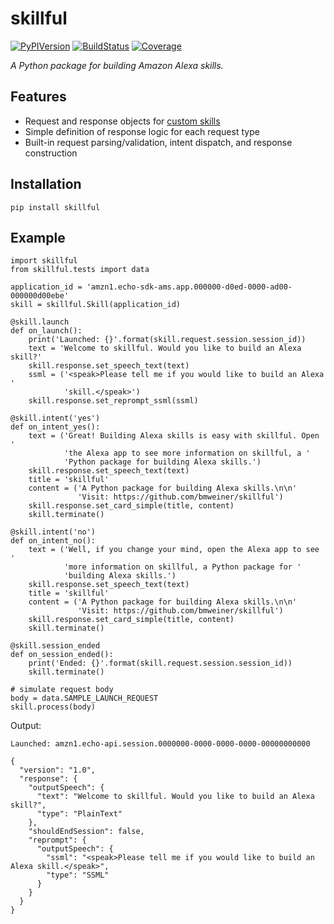 # skillful

[![PyPIVersion](https://img.shields.io/pypi/v/skillful.svg)](https://pypi.python.org/pypi/skillful)
[![BuildStatus](https://travis-ci.org/bmweiner/skillful.svg?branch=master)](https://travis-ci.org/bmweiner/skillful)
[![Coverage](https://coveralls.io/repos/github/bmweiner/skillful/badge.svg?branch=master)](https://coveralls.io/github/bmweiner/skillful?branch=master)

*A Python package for building Amazon Alexa skills.*

## Features

* Request and response objects for [custom skills](https://goo.gl/JpVGm4)
* Simple definition of response logic for each request type
* Built-in request parsing/validation, intent dispatch, and response
  construction

## Installation

    pip install skillful

## Example

    import skillful
    from skillful.tests import data

    application_id = 'amzn1.echo-sdk-ams.app.000000-d0ed-0000-ad00-000000d00ebe'
    skill = skillful.Skill(application_id)

    @skill.launch
    def on_launch():
        print('Launched: {}'.format(skill.request.session.session_id))
        text = 'Welcome to skillful. Would you like to build an Alexa skill?'
        skill.response.set_speech_text(text)
        ssml = ('<speak>Please tell me if you would like to build an Alexa '
                'skill.</speak>')
        skill.response.set_reprompt_ssml(ssml)

    @skill.intent('yes')
    def on_intent_yes():
        text = ('Great! Building Alexa skills is easy with skillful. Open '
                'the Alexa app to see more information on skillful, a '
                'Python package for building Alexa skills.')
        skill.response.set_speech_text(text)
        title = 'skillful'
        content = ('A Python package for building Alexa skills.\n\n'
                   'Visit: https://github.com/bmweiner/skillful')
        skill.response.set_card_simple(title, content)
        skill.terminate()

    @skill.intent('no')
    def on_intent_no():
        text = ('Well, if you change your mind, open the Alexa app to see '
                'more information on skillful, a Python package for '
                'building Alexa skills.')
        skill.response.set_speech_text(text)
        title = 'skillful'
        content = ('A Python package for building Alexa skills.\n\n'
                   'Visit: https://github.com/bmweiner/skillful')
        skill.response.set_card_simple(title, content)
        skill.terminate()

    @skill.session_ended
    def on_session_ended():
        print('Ended: {}'.format(skill.request.session.session_id))
        skill.terminate()

    # simulate request body
    body = data.SAMPLE_LAUNCH_REQUEST
    skill.process(body)

Output:

    Launched: amzn1.echo-api.session.0000000-0000-0000-0000-00000000000

    {
      "version": "1.0",
      "response": {
        "outputSpeech": {
          "text": "Welcome to skillful. Would you like to build an Alexa skill?",
          "type": "PlainText"
        },
        "shouldEndSession": false,
        "reprompt": {
          "outputSpeech": {
            "ssml": "<speak>Please tell me if you would like to build an Alexa skill.</speak>",
            "type": "SSML"
          }
        }
      }
    }
